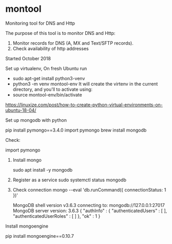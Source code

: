 # montool
Monitoring tool for DNS and Http


  The purpose of this tool is to monitor DNS and Http:
  1. Monitor records for DNS (A, MX and Text/SFTP records).
  2. Check availability of http addresses
  
  
  Started October 2018


  Set up virtualenv,  On fresh Ubuntu run
  - sudo apt-get install python3-venv
  -  python3 -m venv montool-env
  It will create the virtenv in the current directory, and you'll to activate using:
  - source montool-env/bin/activate
  
https://linuxize.com/post/how-to-create-python-virtual-environments-on-ubuntu-18-04/ 


Set up mongodb with python

pip install pymongo==3.4.0 
import pymongo
brew install mongodb 

Check:

import pymongo

1. Install mongo

	sudo apt install -y mongodb

2. Register as a service
	sudo systemctl status mongodb
3. Check connection
	mongo --eval 'db.runCommand({ connectionStatus: 1 })'
	
	
	MongoDB shell version v3.6.3
	connecting to: mongodb://127.0.0.1:27017
	MongoDB server version: 3.6.3
{
	"authInfo" : {
		"authenticatedUsers" : [ ],
		"authenticatedUserRoles" : [ ]
	},
	"ok" : 1
}

Install mongoengine

pip install mongoengine==0.10.7 

